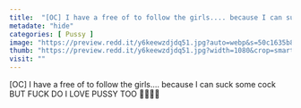 ```yaml
---
title:  "[OC] I have a free of to follow the girls.... because I can suck some cock BUT FUCK DO I LOVE PUSSY TOO 🤤🤤🤤🤤"
metadate: "hide"
categories: [ Pussy ]
image: "https://preview.redd.it/y6keewzdjdq51.jpg?auto=webp&s=50c1635b879389c9b6720fd90821024a895ca34e"
thumb: "https://preview.redd.it/y6keewzdjdq51.jpg?width=1080&crop=smart&auto=webp&s=c4435a33f44a6d62616726a917f92d475005b3d3"
visit: ""
---
```

[OC] I have a free of to follow the girls.... because I can suck some cock BUT FUCK DO I LOVE PUSSY TOO 🤤🤤🤤🤤
